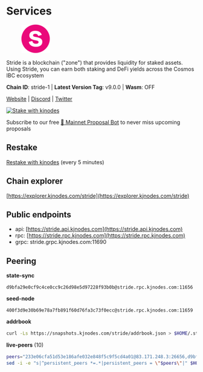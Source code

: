 # Services

<figure><img src="https://raw.githubusercontent.com/kj89/cosmos-images/main/logos/stride.png" alt=""><figcaption></figcaption></figure>

Stride is a blockchain ("zone") that provides liquidity for staked assets.  Using Stride, you can earn both staking and DeFi yields across the Cosmos IBC ecosystem

**Chain ID**: stride-1 | **Latest Version Tag**: v9.0.0 | **Wasm**: OFF

[Website](https://stride.zone) | [Discord](https://discord.gg/mzQZ8dAE7u) | [Twitter](https://twitter.com/stride_zone)

[![Stake with kjnodes](https://i.ibb.co/cr44Q8j/button-stake-with-kjnodes.png)](https://restake.app/stride/stridevaloper1j8gkhtllnp252l6g6zwzea30e7pvzqttr9768n)

Subscribe to our free [🤖 Mainnet Proposal Bot](https://t.me/kjnodes_proposal_bot) to never miss upcoming proposals

## Restake

[Restake with kjnodes](https://restake.app/stride/stridevaloper1j8gkhtllnp252l6g6zwzea30e7pvzqttr9768n) (every 5 minutes)
## Chain explorer
[https://explorer.kjnodes.com/stride](https://explorer.kjnodes.com/stride)

## Public endpoints

* api: [https://stride.api.kjnodes.com](https://stride.api.kjnodes.com)
* rpc: [https://stride.rpc.kjnodes.com](https://stride.rpc.kjnodes.com)
* grpc: stride.grpc.kjnodes.com:11690

## Peering

**state-sync**

```text
d9bfa29e0cf9c4ce0cc9c26d98e5d97228f93b0b@stride.rpc.kjnodes.com:11656
```

**seed-node**

```text
400f3d9e30b69e78a7fb891f60d76fa3c73f0ecc@stride.rpc.kjnodes.com:11659
```

**addrbook**
```bash
curl -Ls https://snapshots.kjnodes.com/stride/addrbook.json > $HOME/.stride/config/addrbook.json
```

**live-peers** (10)
```bash
peers="233e06cfa51d53e186afe032e848f5c9f5cd4a01@83.171.248.3:26656,d9bfa29e0cf9c4ce0cc9c26d98e5d97228f93b0b@65.109.88.38:11656,20f56a68a04eedc764b7e1b87b7032a50b9d4fe9@51.81.155.97:10456,ade7d4d0009c7725ee991b8c40a7f646f76bf1e3@149.102.140.108:26656,166da4de977381ea8853986be11dbb470d9dc2ba@149.202.72.186:26639,1ec2a654e00e22279ee50f13f074f2bce7218681@15.235.114.194:10156,603310cb6a9bf8370bd143ae055f24d461417080@138.201.220.51:26666,a7d96dc929824613315dcc1c90fee119f28cc51f@164.152.160.155:26656,0198f6d3ebe7bed4d176558a2ce8d341531f3e7b@74.80.183.130:26653,87a7a8cc67967d0ede5d68a1477c44a40a8705f7@108.165.178.242:26653"
sed -i -e "s|^persistent_peers *=.*|persistent_peers = \"$peers\"|" $HOME/.stride/config/config.toml
```
